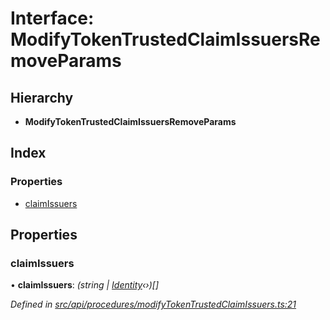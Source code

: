 # Interface: ModifyTokenTrustedClaimIssuersRemoveParams

## Hierarchy

* **ModifyTokenTrustedClaimIssuersRemoveParams**

## Index

### Properties

* [claimIssuers](modifytokentrustedclaimissuersremoveparams.md#claimissuers)

## Properties

###  claimIssuers

• **claimIssuers**: *(string | [Identity](../classes/identity.md)‹›)[]*

*Defined in [src/api/procedures/modifyTokenTrustedClaimIssuers.ts:21](https://github.com/PolymathNetwork/polymesh-sdk/blob/a0872cf4/src/api/procedures/modifyTokenTrustedClaimIssuers.ts#L21)*
